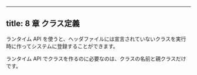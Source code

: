
---
title: 8 章 クラス定義
---



ランタイム API を使うと、ヘッダファイルには宣言されていないクラスを実行時に作ってシステムに登録することができます。

ランタイム API でクラスを作るのに必要なのは、クラスの名前と親クラスだけです。
